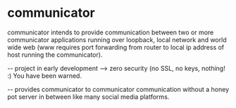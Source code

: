# communicator
communicator intends to provide communication between two or more communicator applications running over loopback, local network and world wide web (www requires port forwarding from router to local ip address of host running the communicator). 

-- project in early development --> zero security (no SSL, no keys, nothing! :) You have been warned.

-- provides communicator to communicator communication without a honey pot server in between like many social media platforms.
